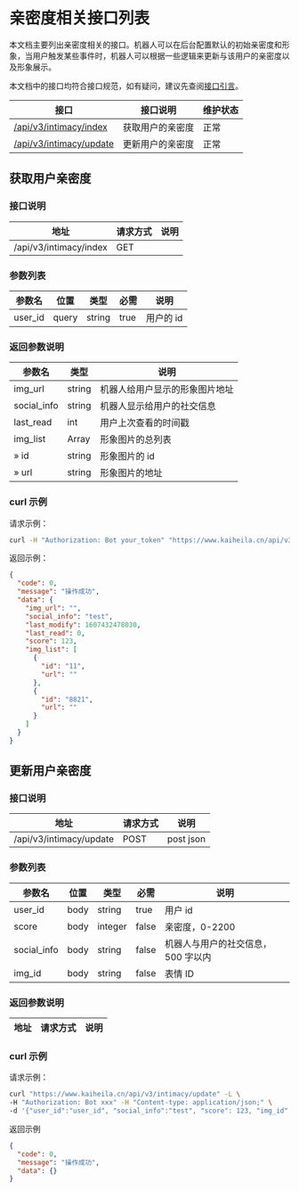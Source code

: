 # 亲密度相关接口列表

本文档主要列出亲密度相关的接口。机器人可以在后台配置默认的初始亲密度和形象，当用户触发某些事件时，机器人可以根据一些逻辑来更新与该用户的亲密度以及形象展示。

本文档中的接口均符合接口规范，如有疑问，建议先查阅[接口引言](https://developer.kaiheila.cn/doc/reference)。

| 接口                                       | 接口说明         | 维护状态 |
| ------------------------------------------ | ---------------- | -------- |
| [/api/v3/intimacy/index](#获取用户亲密度)  | 获取用户的亲密度 | 正常     |
| [/api/v3/intimacy/update](#更新用户亲密度) | 更新用户的亲密度 | 正常     |

## 获取用户亲密度

### 接口说明

| 地址                   | 请求方式 | 说明 |
| ---------------------- | -------- | ---- |
| /api/v3/intimacy/index | GET      |      |

### 参数列表

| 参数名  | 位置  | 类型   | 必需 | 说明      |
| ------- | ----- | ------ | ---- | --------- |
| user_id | query | string | true | 用户的 id |

### 返回参数说明

| 参数名      | 类型   | 说明                           |
| ----------- | ------ | ------------------------------ |
| img_url     | string | 机器人给用户显示的形象图片地址 |
| social_info | string | 机器人显示给用户的社交信息     |
| last_read   | int    | 用户上次查看的时间戳           |
| img_list    | Array  | 形象图片的总列表               |
| » id        | string | 形象图片的 id                  |
| » url       | string | 形象图片的地址                 |

### curl 示例

请求示例：

```bash
curl -H "Authorization: Bot your_token" "https://www.kaiheila.cn/api/v3/intimacy/index?user_id=xxx"
```

返回示例：

```json
{
  "code": 0,
  "message": "操作成功",
  "data": {
    "img_url": "",
    "social_info": "test",
    "last_modify": 1607432478030,
    "last_read": 0,
    "score": 123,
    "img_list": [
      {
        "id": "11",
        "url": ""
      },
      {
        "id": "8821",
        "url": ""
      }
    ]
  }
}
```

## 更新用户亲密度

### 接口说明

| 地址                    | 请求方式 | 说明      |
| ----------------------- | -------- | --------- |
| /api/v3/intimacy/update | POST     | post json |

### 参数列表

| 参数名        | 位置 | 类型    | 必需  | 说明                               |
| ------------- | ---- | ------- | ----- | ---------------------------------- |
| user_id     | body | string  | true  | 用户 id                            |
| score       | body | integer | false | 亲密度，0-2200                     |
| social_info | body | string  | false | 机器人与用户的社交信息，500 字以内 |
| img_id      | body | string  | false | 表情 ID                            |

### 返回参数说明

| 地址 | 请求方式 | 说明 |
| ---- | -------- | ---- |

### curl 示例

请求示例：

```bash
curl "https://www.kaiheila.cn/api/v3/intimacy/update" -L \
-H "Authorization: Bot xxx" -H "Content-type: application/json;" \
-d '{"user_id":"user_id", "social_info":"test", "score": 123, "img_id" : 1}'
```

返回示例

```json
{
  "code": 0,
  "message": "操作成功",
  "data": {}
}
```
